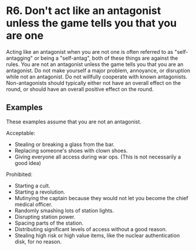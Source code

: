 # R6. Don't act like an antagonist unless the game tells you that you are one

Acting like an antagonist when you are not one is often referred to as "self-antagging" or being a "self-antag", both of these things are against the rules. You are not an antagonist unless the game tells you that you are an antagonist. Do not make yourself a major problem, annoyance, or disruption while not an antagonist. Do not willfully cooperate with known antagonists. Non-antagonists should typically either not have an overall effect on the round, or should have an overall positive effect on the round.

## Examples
These examples assume that you are not an antagonist.

Acceptable:

- Stealing or breaking a glass from the bar.
- Replacing someone's shoes with clown shoes.
- Giving everyone all access during war ops. (This is not necessarily a good idea)

Prohibited:

- Starting a cult.
- Starting a revolution.
- Mutinying the captain because they would not let you become the chief medical officer.
- Randomly smashing lots of station lights.
- Disrupting station power.
- Spacing parts of the station.
- Distributing significant levels of access without a good reason.
- Stealing high risk or high value items, like the nuclear authentication disk, for no reason.
